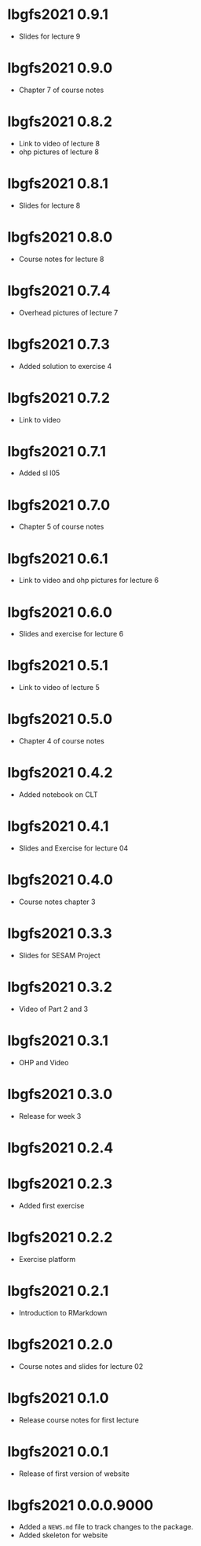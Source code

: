 # lbgfs2021 0.9.1

* Slides for lecture 9

# lbgfs2021 0.9.0

* Chapter 7 of course notes

# lbgfs2021 0.8.2

* Link to video of lecture 8
* ohp pictures of lecture 8

# lbgfs2021 0.8.1

* Slides for lecture 8

# lbgfs2021 0.8.0

* Course notes for lecture 8

# lbgfs2021 0.7.4

* Overhead pictures of lecture 7

# lbgfs2021 0.7.3

* Added solution to exercise 4

# lbgfs2021 0.7.2

* Link to video

# lbgfs2021 0.7.1

* Added sl l05

# lbgfs2021 0.7.0

* Chapter 5 of course notes

# lbgfs2021 0.6.1

* Link to video and ohp pictures for lecture 6

# lbgfs2021 0.6.0

* Slides and exercise for lecture 6

# lbgfs2021 0.5.1

* Link to video of lecture 5

# lbgfs2021 0.5.0

* Chapter 4 of course notes

# lbgfs2021 0.4.2

* Added notebook on CLT

# lbgfs2021 0.4.1

* Slides and Exercise for lecture 04

# lbgfs2021 0.4.0

* Course notes chapter 3

# lbgfs2021 0.3.3

* Slides for SESAM Project

# lbgfs2021 0.3.2

* Video of Part 2 and 3

# lbgfs2021 0.3.1

* OHP and Video

# lbgfs2021 0.3.0

* Release for week 3

# lbgfs2021 0.2.4

# lbgfs2021 0.2.3

* Added first exercise

# lbgfs2021 0.2.2

* Exercise platform

# lbgfs2021 0.2.1

* Introduction to RMarkdown 

# lbgfs2021 0.2.0

* Course notes and slides for lecture 02 

# lbgfs2021 0.1.0

* Release course notes for first lecture


# lbgfs2021 0.0.1

* Release of first version of website

# lbgfs2021 0.0.0.9000

* Added a `NEWS.md` file to track changes to the package.
* Added skeleton for website
